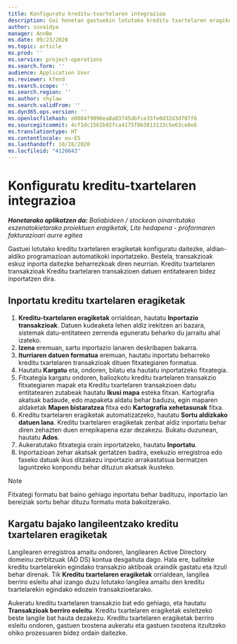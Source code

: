 ```yaml
---
title: Konfiguratu kreditu-txartelaren integrazioa
description: Gai honetan gastuekin lotutako kreditu txartelaren eragiketak nola inportatu eta nola mantendu azaltzen da.
author: suvaidya
manager: AnnBe
ms.date: 09/23/2020
ms.topic: article
ms.prod: ''
ms.service: project-operations
ms.search.form: ''
audience: Application User
ms.reviewer: kfend
ms.search.scope: ''
ms.search.region: ''
ms.author: shylaw
ms.search.validFrom: ''
ms.dyn365.ops.version: ''
ms.openlocfilehash: e0004f9096ea8a03745dbfce35fe0d32d3d707f6
ms.sourcegitcommit: 4cf1dc1561b92fca4175f0b3813133c5e63ce8e6
ms.translationtype: HT
ms.contentlocale: eu-ES
ms.lasthandoff: 10/28/2020
ms.locfileid: "4120843"
---
```

# <a name="set-up-credit-card-integration"></a>Konfiguratu kreditu-txartelaren integrazioa

_**Honetarako aplikatzen da:** Baliabideen / stockean oinarritutako eszenatokietarako proiektuen eragiketak, Lite hedapena - proformaren fakturazioari aurre egitea_

Gastuei lotutako kreditu txartelaren eragiketak konfiguratu daitezke, aldian-aldiko programazioan automatikoki inportatzeko. Bestela, transakzioak eskuz inporta daitezke beharrezkoak diren neurrian. Kreditu txartelaren transakzioak Kreditu txartelaren transakzioen datuen entitatearen bidez inportatzen dira.

## <a name="import-credit-card-transactions"></a>Inportatu kreditu txartelaren eragiketak

1. **Kreditu-txartelaren eragiketak** orrialdean, hautatu **Inportazio transakzioak**. Datuen kudeaketa lehen aldiz irekitzen ari bazara, sistemak datu-entitateen zerrenda eguneratu beharko du jarraitu ahal izateko.
2. **Izena** eremuan, sartu inportazio lanaren deskribapen bakarra.
3. **Iturriaren datuen formatua** eremuan, hautatu inportatu beharreko kreditu txartelaren transakzioak dituen fitxategiaren formatua.
4. Hautatu **Kargatu** eta, ondoren, bilatu eta hautatu inportatzeko fitxategia.
5. Fitxategia kargatu ondoren, baliozkotu kreditu txartelaren transakzio fitxategiaren mapak eta Kreditu txartelaren transakzioen datu entitatearen zutabeak hautatu **Ikusi mapa** esteka fitxan. Kartografia akatsak badaude, edo mapaketa aldatu behar baduzu, egin maparen aldaketak **Mapen bistaratzea** fitxa edo **Kartografia xehetasunak** fitxa.
6. Kreditu txartelaren eragiketak automatizatzeko, hautatu **Sortu aldizkako datuen lana**. Kreditu txartelaren eragiketak zenbat aldiz inportatu behar diren zehazten duen errepikapena ezar dezakezu. Bukatu duzunean, hautatu **Ados**.
7. Aukeratutako fitxategia orain inportatzeko, hautatu **Inportatu**.
8. Inportazioan zehar akatsak gertatzen badira, exekuzio erregistroa edo faseko datuak ikus ditzakezu inportazio arrakastatsua bermatzen laguntzeko konpondu behar dituzun akatsak ikusteko.

> [!NOTE]
> Fitxategi formatu bat baino gehiago inportatu behar badituzu, inportazio lan bereiziak sortu behar dituzu formatu mota bakoitzerako.

## <a name="reassign-the-credit-card-transactions-for-terminated-employees"></a>Kargatu bajako langileentzako kreditu txartelaren eragiketak

Langilearen erregistroa amaitu ondoren, langilearen Active Directory domeinu zerbitzuak (AD DS) kontua desgaituta dago. Hala ere, baliteke kreditu txartelarekin egindako transakzio aktiboak oraindik gastatu eta itzuli behar direnak. Tik **Kreditu txartelaren eragiketak** orrialdean, langilea berriro esleitu ahal izango duzu lotutako langilea amaitu den kreditu txartelarekin egindako edozein transakzioetarako.

Aukeratu kreditu txartelaren transakzio bat edo gehiago, eta hautatu **Transakzioak berriro esleitu**. Kreditu txartelaren eragiketak esleitzeko beste langile bat hauta dezakezu. Kreditu txartelaren eragiketak berriro esleitu ondoren, gastuen txostena aukeratu eta gastuen txostena itzultzeko ohiko prozesuaren bidez ordain daitezke.

